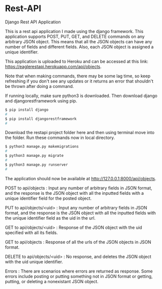 # Rest-API
Django Rest API Application
 
This is a rest api application I made using the django framework. This application supports POST, PUT, GET, and DELETE commands on any arbitrary JSON object. This means that all the JSON objects can have any number of fields and different fields. Also, each JSON object is assigned a unique identifier.

This application is uploaded to Heroku and can be accessed at this link: https://eaglerestapi.herokuapp.com/api/objects.

Note that when making commands, there may be some lag time, so keep refreshing if you don't see any updates or it returns an error that shouldn't be thrown after doing a command. 

If running locally, make sure python3 is downloaded. Then download django and djangorestframework using pip.

```bash 
$ pip install django
#
$ pip install djangorestframework 
#
```
Download the restapi project folder here and then using terminal move into the folder. Run these commands now in local directory.

```bash 
$ python3 manage.py makemigrations
#
$ python3 manage.py migrate
#
$ python3 manage.py runserver
#
```

The application should now be available at http://127.0.0.1:8000/api/objects.

POST to api/objects : Input any number of arbitrary fields in JSON format, and the response is the JSON object with all the inputted fields with a unique identifier field for the posted object.

PUT to api/objects/&lt;uid> : Input any number of arbitrary fields in JSON format, and the response is the JSON object with all the inputted fields with the unique identifier field as the uid in the url.
  
GET to api/objects/&lt;uid> : Response of the JSON object with the uid specified with all its fields.
  
GET to api/objects : Response of all the urls of the JSON objects in JSON format.

DELETE to api/objects/&lt;uid> : No response, and deletes the JSON object with the uid unique identifier.
  
Errors : There are scenarios where errors are returned as response. Some errors include posting or putting something not in JSON format or getting, putting, or deleting a nonexistant JSON object.
